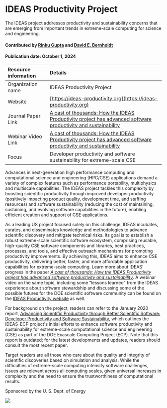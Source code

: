 # IDEAS Productivity Project
<!-- deck text start --> 
The IDEAS project addresses productivity and sustainability concerns that are emerging from important trends in extreme-scale computing for science and engineering.
<!-- deck text end --> 

#### Contributed by [Rinku Gupta](http://github.com/rinkug) and [David E. Bernholdt](http://github.com/bernhold) 
#### Publication date: October 1, 2024

Resource information | Details 
:--- | :--- 
Organization name  | IDEAS  Productivity Project
Website  | [https://ideas-productivity.org](https://ideas-productivity.org)
Journal Paper Link| [A cast of thousands: How the IDEAS Productivity project has advanced software productivity and sustainability](https://arxiv.org/abs/2311.02010)
Webinar Video Link | [A cast of thousands: How the IDEAS Productivity project has advanced software productivity and sustainability](https://ideas-productivity.org/events/hpcbp-080-ideas)
Focus | Developer productivity and software sustainability for extreme-scale CSE


Advances in next-generation high performance computing and computational science and engineering (HPC/CSE) applications demand a variety of complex features such as performance portability, multiphysics and multiscale capabilities.
The IDEAS project tackles this complexity by boosting scientific productivity through improved developer productivity (positively impacting product quality, development time, and staffing resources) and software sustainability (reducing the cost of maintaining, sustaining, and evolving software capabilities in the future), enabling efficient creation and support of CSE applications.

As a leading US project focused solely on this challenge, IDEAS incubates, curates, and disseminates knowledge and methodologies to advance scientific discovery and mitigate technical risks. 
Its goal is to establish a robust extreme-scale scientific software ecosystem, comprising reusable, high-quality CSE software components and libraries, best practices, processes, and tools, and effective outreach mechanisms for promoting productivity improvements.
By achieving this, IDEAS aims to enhance CSE productivity, delivering better, faster, and more affordable application capabilities for extreme-scale computing. 
Learn more about IDEAS' progress in the paper *[A cast of thousands: How the IDEAS Productivity project has advanced software productivity and sustainability](https://arxiv.org/abs/2311.02010)*. 
A webinar video on the same topic, including some “lessons learned” from the IDEAS experience about software stewardship and discussing some of the possible futures for the DOE scientific software community can be found on the [IDEAS Productivity website](https://ideas-productivity.org/events/hpcbp-080-ideas) as well.

For background on the project, readers can refer to the January 2020 report, [Advancing Scientific Productivity through Better Scientific Software: Developer Productivity and Software Sustainability](https://doi.org/10.2172/1606662), which outlines the IDEAS-ECP project's initial efforts to enhance software productivity and sustainability for extreme-scale computational science and engineering (CSE) as part of the DOE Exascale Computing Project (ECP). 
Note that this report is outdated; for the latest developments and updates, readers should consult the most recent paper.

Target readers are all those who care about the quality and integrity of scientific discoveries based on simulation and analysis. 
While the difficulties of extreme-scale computing intensify software challenges, issues are relevant across all computing scales, given universal increases in complexity and the need to ensure the trustworthiness of computational results.


Sponsored by the U. S. Dept. of Energy

<img src='../images/IDEAS_logo_small.png' class='logo' />


<!---
Publish: yes
Topics: Projects and organizations
Pinned: no
RSS update: 2020-02-13
--->

